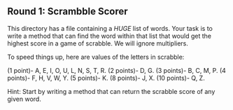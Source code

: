 ## Round 1: Scrambble Scorer

This directory has a file containing a *HUGE* list of words. Your task is to write a method that can find the word within that list that would get the highest score in a game of scrabble. We will ignore multipliers.

To speed things up, here are values of the letters in scrabble:


(1 point)-   A, E, I, O, U, L, N, S, T, R.
(2 points)-  D, G.
(3 points)-  B, C, M, P.
(4 points)-  F, H, V, W, Y.
(5 points)-  K.
(8 points)-  J, X.
(10 points)- Q, Z.

Hint: Start by writing a method that can return the scrabble score of any given word.
